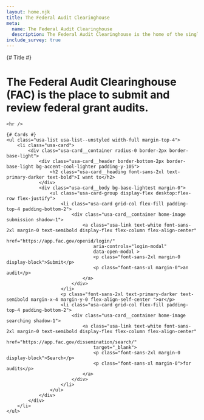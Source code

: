 ```yaml
---
layout: home.njk
title: The Federal Audit Clearinghouse
meta:
  name: The Federal Audit Clearinghouse
  description: The Federal Audit Clearinghouse is the home of the single audit process for the federal government awards system.
include_survey: true
---
```


<div class="home">
  <div class="grid-container">
    {# Title #}
    <h1 class="font-sans-3xl text-primary-darker">
        <span class="text-heavy">
            The Federal Audit Clearinghouse (FAC)
        </span>
        <span class="text-semibold">
            is the place to submit and review federal grant audits.
        </span>
    </h1>

    <hr />

    {# Cards #}
    <ul class="usa-list usa-list--unstyled width-full margin-top-4">
        <li class="usa-card">
            <div class="usa-card__container radius-0 border-2px border-base-light">
                <div class="usa-card__header border-bottom-2px border-base-light bg-accent-cool-lighter padding-y-105">
                    <h2 class="usa-card__heading font-sans-2xl text-primary-darker text-bold">I want to</h2>
                </div>
                <div class="usa-card__body bg-base-lightest margin-0">
                    <ul class="usa-card-group display-flex desktop:flex-row flex-justify">
                        <li class="usa-card grid-col flex-fill padding-top-4 padding-bottom-2">
                            <div class="usa-card__container home-image submission shadow-1">
                                <a class="usa-link text-white font-sans-2xl margin-0 text-semibold display-flex flex-column flex-align-center"
                                    href="https://app.fac.gov/openid/login/"
                                    aria-controls="login-modal"
                                    data-open-modal >
                                    <p class="font-sans-2xl margin-0 display-block">Submit</p>
                                    <p class="font-sans-xl margin-0">an audit</p>
                                </a>
                            </div>
                        </li>
                        <p class="font-sans-2xl text-primary-darker text-semibold margin-x-4 margin-y-0 flex-align-self-center ">or</p>
                        <li class="usa-card grid-col flex-fill padding-top-4 padding-bottom-2">
                            <div class="usa-card__container home-image searching shadow-1">
                                <a class="usa-link text-white font-sans-2xl margin-0 text-semibold display-flex flex-column flex-align-center"
                                    href="https://app.fac.gov/dissemination/search/"
                                    target="_blank">
                                    <p class="font-sans-2xl margin-0 display-block">Search</p>
                                    <p class="font-sans-xl margin-0">for audits</p>
                                </a>
                            </div>
                        </li>
                    </ul>
                </div>
            </div>
        </li>
    </ul>
  </div>
</div>
